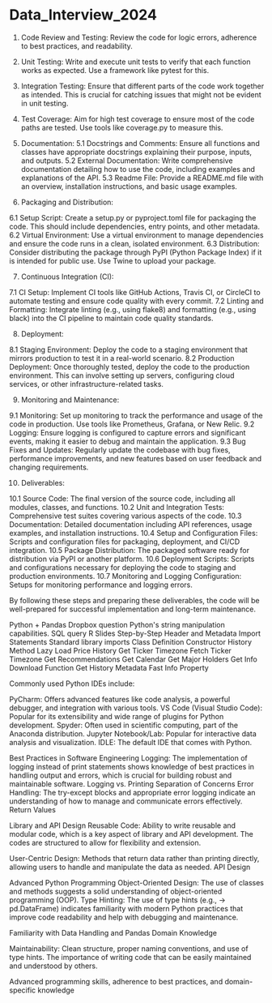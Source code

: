 # Data_Interview_2024

1. Code Review and Testing: Review the code for logic errors, adherence to best practices, and readability.
 
2. Unit Testing: Write and execute unit tests to verify that each function works as expected. Use a framework like pytest for this.
  
3. Integration Testing: Ensure that different parts of the code work together as intended. This is crucial for catching issues that might not be evident in unit testing.
   
4. Test Coverage: Aim for high test coverage to ensure most of the code paths are tested. Use tools like coverage.py to measure this.
   
5. Documentation:
  5.1 Docstrings and Comments: Ensure all functions and classes have appropriate docstrings explaining their purpose, inputs, and outputs.
  5.2 External Documentation: Write comprehensive documentation detailing how to use the code, including examples and explanations of the API.
  5.3 Readme File: Provide a README.md file with an overview, installation instructions, and basic usage examples.
   
6. Packaging and Distribution:
   
  6.1 Setup Script: Create a setup.py or pyproject.toml file for packaging the code. This should include dependencies, entry points, and other metadata.
  6.2 Virtual Environment: Use a virtual environment to manage dependencies and ensure the code runs in a clean, isolated environment.
  6.3 Distribution: Consider distributing the package through PyPI (Python Package Index) if it is intended for public use. Use Twine to upload your package.
  
7. Continuous Integration (CI):
   
  7.1 CI Setup: Implement CI tools like GitHub Actions, Travis CI, or CircleCI to automate testing and ensure code quality with every commit.
  7.2 Linting and Formatting: Integrate linting (e.g., using flake8) and formatting (e.g., using black) into the CI pipeline to maintain code quality standards.
  
8. Deployment:
   
  8.1 Staging Environment: Deploy the code to a staging environment that mirrors production to test it in a real-world scenario.
  8.2 Production Deployment: Once thoroughly tested, deploy the code to the production environment. This can involve setting up servers, configuring cloud services, or other infrastructure-related tasks.
  
9. Monitoring and Maintenance:
    
  9.1 Monitoring: Set up monitoring to track the performance and usage of the code in production. Use tools like Prometheus, Grafana, or New Relic.
  9.2 Logging: Ensure logging is configured to capture errors and significant events, making it easier to debug and maintain the application.
  9.3 Bug Fixes and Updates: Regularly update the codebase with bug fixes, performance improvements, and new features based on user feedback and changing requirements.

10. Deliverables:
    
  10.1 Source Code: The final version of the source code, including all modules, classes, and functions.
  10.2 Unit and Integration Tests: Comprehensive test suites covering various aspects of the code.
  10.3 Documentation: Detailed documentation including API references, usage examples, and installation instructions.
  10.4 Setup and Configuration Files: Scripts and configuration files for packaging, deployment, and CI/CD integration.
  10.5 Package Distribution: The packaged software ready for distribution via PyPI or another platform.
  10.6 Deployment Scripts: Scripts and configurations necessary for deploying the code to staging and production environments.
  10.7 Monitoring and Logging Configuration: Setups for monitoring performance and logging errors.

  
By following these steps and preparing these deliverables, the code will be well-prepared for successful implementation and long-term maintenance.


Python + Pandas Dropbox question
Python's string manipulation capabilities.
SQL query 
R
Slides
Step-by-Step
Header and Metadata
Import Statements
Standard library imports
Class Definition
Constructor
History Method
Lazy Load Price History
Get Ticker Timezone
Fetch Ticker Timezone
Get Recommendations
Get Calendar
Get Major Holders
Get Info
Download Function
Get History Metadata
Fast Info Property


Commonly used Python IDEs include:

PyCharm: Offers advanced features like code analysis, a powerful debugger, and integration with various tools.
VS Code (Visual Studio Code): Popular for its extensibility and wide range of plugins for Python development.
Spyder: Often used in scientific computing, part of the Anaconda distribution.
Jupyter Notebook/Lab: Popular for interactive data analysis and visualization.
IDLE: The default IDE that comes with Python.

Best Practices in Software Engineering
Logging: The implementation of logging instead of print statements shows knowledge of best practices in handling output and errors, which is crucial for building robust and maintainable software.
Logging vs. Printing
Separation of Concerns
Error Handling: The try-except blocks and appropriate error logging indicate an understanding of how to manage and communicate errors effectively.
Return Values

Library and API Design
Reusable Code: Ability to write reusable and modular code, which is a key aspect of library and API development. The codes are structured to allow for flexibility and extension.

User-Centric Design: Methods that return data rather than printing directly, allowing users to handle and manipulate the data as needed.
API Design


Advanced Python Programming
Object-Oriented Design: The use of classes and methods suggests a solid understanding of object-oriented programming (OOP). 
Type Hinting: The use of type hints (e.g., -> pd.DataFrame) indicates familiarity with modern Python practices that improve code readability and help with debugging and maintenance.

Familiarity with Data Handling and Pandas
Domain Knowledge

Maintainability: Clean structure, proper naming conventions, and use of type hints. The importance of writing code that can be easily maintained and understood by others.

Advanced programming skills, adherence to best practices, and domain-specific knowledge





